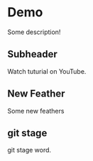 # Demo

Some description!

## Subheader

Watch tuturial on YouTube.

## New Feather 
Some new feathers

## git stage

git stage word.
